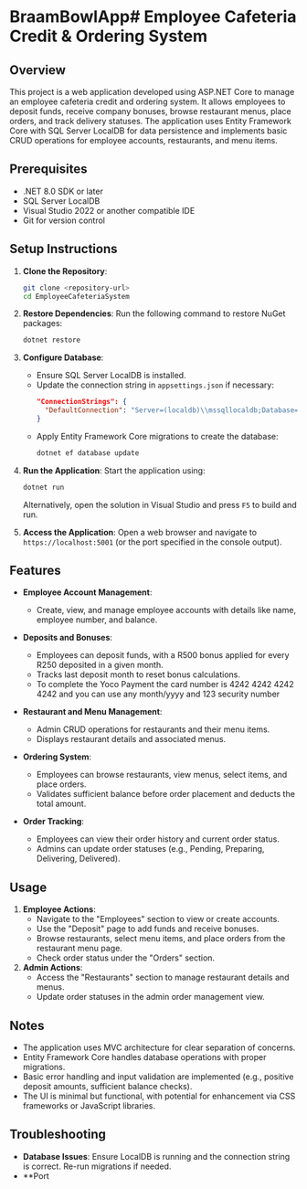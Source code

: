# BraamBowlApp# Employee Cafeteria Credit & Ordering System

## Overview
This project is a web application developed using ASP.NET Core to manage an employee cafeteria credit and ordering system. It allows employees to deposit funds, receive company bonuses, browse restaurant menus, place orders, and track delivery statuses. The application uses Entity Framework Core with SQL Server LocalDB for data persistence and implements basic CRUD operations for employee accounts, restaurants, and menu items.

## Prerequisites
- .NET 8.0 SDK or later
- SQL Server LocalDB
- Visual Studio 2022 or another compatible IDE
- Git for version control

## Setup Instructions
1. **Clone the Repository**:
   ```bash
   git clone <repository-url>
   cd EmployeeCafeteriaSystem
   ```

2. **Restore Dependencies**:
   Run the following command to restore NuGet packages:
   ```bash
   dotnet restore
   ```

3. **Configure Database**:
   - Ensure SQL Server LocalDB is installed.
   - Update the connection string in `appsettings.json` if necessary:
     ```json
     "ConnectionStrings": {
       "DefaultConnection": "Server=(localdb)\\mssqllocaldb;Database=CafeteriaDb;Trusted_Connection=True;MultipleActiveResultSets=true"
     }
     ```
   - Apply Entity Framework Core migrations to create the database:
     ```bash
     dotnet ef database update
     ```

4. **Run the Application**:
   Start the application using:
   ```bash
   dotnet run
   ```
   Alternatively, open the solution in Visual Studio and press `F5` to build and run.

5. **Access the Application**:
   Open a web browser and navigate to `https://localhost:5001` (or the port specified in the console output).



## Features
- **Employee Account Management**:
  - Create, view, and manage employee accounts with details like name, employee number, and balance.
- **Deposits and Bonuses**:
  - Employees can deposit funds, with a R500 bonus applied for every R250 deposited in a given month.
  - Tracks last deposit month to reset bonus calculations.
  - To complete the Yoco Payment the card number is 4242 4242 4242 4242 and you can use any month/yyyy and 123 security number
    
- **Restaurant and Menu Management**:
  - Admin CRUD operations for restaurants and their menu items.
  - Displays restaurant details and associated menus.
- **Ordering System**:
  - Employees can browse restaurants, view menus, select items, and place orders.
  - Validates sufficient balance before order placement and deducts the total amount.
- **Order Tracking**:
  - Employees can view their order history and current order status.
  - Admins can update order statuses (e.g., Pending, Preparing, Delivering, Delivered).

## Usage
1. **Employee Actions**:
   - Navigate to the "Employees" section to view or create accounts.
   - Use the "Deposit" page to add funds and receive bonuses.
   - Browse restaurants, select menu items, and place orders from the restaurant menu page.
   - Check order status under the "Orders" section.
2. **Admin Actions**:
   - Access the "Restaurants" section to manage restaurant details and menus.
   - Update order statuses in the admin order management view.

## Notes
- The application uses MVC architecture for clear separation of concerns.
- Entity Framework Core handles database operations with proper migrations.
- Basic error handling and input validation are implemented (e.g., positive deposit amounts, sufficient balance checks).
- The UI is minimal but functional, with potential for enhancement via CSS frameworks or JavaScript libraries.

## Troubleshooting
- **Database Issues**: Ensure LocalDB is running and the connection string is correct. Re-run migrations if needed.
- **Port
